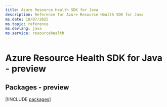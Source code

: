 ```yaml
---
title: Azure Resource Health SDK for Java
description: Reference for Azure Resource Health SDK for Java
ms.date: 10/07/2025
ms.topic: reference
ms.devlang: java
ms.service: resourcehealth
---
```

# Azure Resource Health SDK for Java - preview
## Packages - preview
[!INCLUDE [packages](resource-health-index.md)]